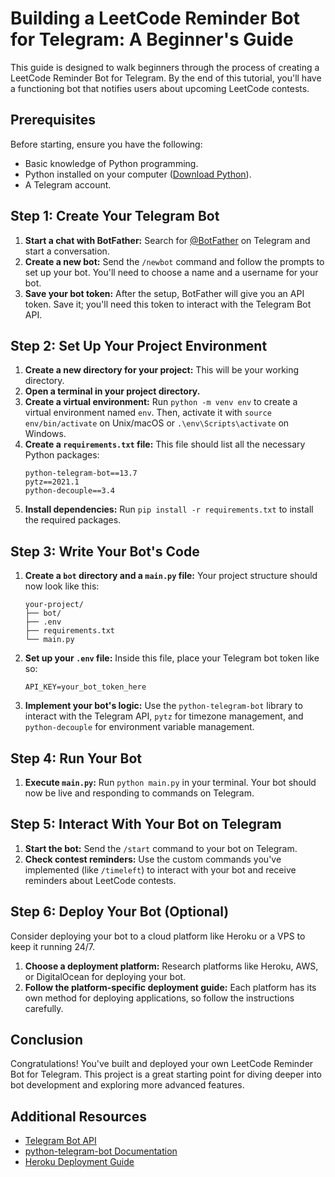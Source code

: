 # Building a LeetCode Reminder Bot for Telegram: A Beginner's Guide

This guide is designed to walk beginners through the process of creating a LeetCode Reminder Bot for Telegram. By the end of this tutorial, you'll have a functioning bot that notifies users about upcoming LeetCode contests.

## Prerequisites

Before starting, ensure you have the following:
- Basic knowledge of Python programming.
- Python installed on your computer ([Download Python](https://www.python.org/downloads/)).
- A Telegram account.

## Step 1: Create Your Telegram Bot

1. **Start a chat with BotFather:** Search for [@BotFather](https://t.me/botfather) on Telegram and start a conversation.
2. **Create a new bot:** Send the `/newbot` command and follow the prompts to set up your bot. You'll need to choose a name and a username for your bot.
3. **Save your bot token:** After the setup, BotFather will give you an API token. Save it; you'll need this token to interact with the Telegram Bot API.

## Step 2: Set Up Your Project Environment

1. **Create a new directory for your project:** This will be your working directory.
2. **Open a terminal in your project directory.**
3. **Create a virtual environment:** Run `python -m venv env` to create a virtual environment named `env`. Then, activate it with `source env/bin/activate` on Unix/macOS or `.\env\Scripts\activate` on Windows.
4. **Create a `requirements.txt` file:** This file should list all the necessary Python packages:
    ```
    python-telegram-bot==13.7
    pytz==2021.1
    python-decouple==3.4
    ```
5. **Install dependencies:** Run `pip install -r requirements.txt` to install the required packages.

## Step 3: Write Your Bot's Code

1. **Create a `bot` directory and a `main.py` file:** Your project structure should now look like this:
    ```
    your-project/
    ├── bot/
    ├── .env
    ├── requirements.txt
    └── main.py
    ```
2. **Set up your `.env` file:** Inside this file, place your Telegram bot token like so:
    ```
    API_KEY=your_bot_token_here
    ```
3. **Implement your bot's logic:** Use the `python-telegram-bot` library to interact with the Telegram API, `pytz` for timezone management, and `python-decouple` for environment variable management.

## Step 4: Run Your Bot

1. **Execute `main.py`:** Run `python main.py` in your terminal. Your bot should now be live and responding to commands on Telegram.

## Step 5: Interact With Your Bot on Telegram

1. **Start the bot:** Send the `/start` command to your bot on Telegram.
2. **Check contest reminders:** Use the custom commands you've implemented (like `/timeleft`) to interact with your bot and receive reminders about LeetCode contests.

## Step 6: Deploy Your Bot (Optional)

Consider deploying your bot to a cloud platform like Heroku or a VPS to keep it running 24/7.

1. **Choose a deployment platform:** Research platforms like Heroku, AWS, or DigitalOcean for deploying your bot.
2. **Follow the platform-specific deployment guide:** Each platform has its own method for deploying applications, so follow the instructions carefully.

## Conclusion

Congratulations! You've built and deployed your own LeetCode Reminder Bot for Telegram. This project is a great starting point for diving deeper into bot development and exploring more advanced features.

## Additional Resources

- [Telegram Bot API](https://core.telegram.org/bots/api)
- [python-telegram-bot Documentation](https://python-telegram-bot.readthedocs.io/)
- [Heroku Deployment Guide](https://devcenter.heroku.com/articles/getting-started-with-python)
